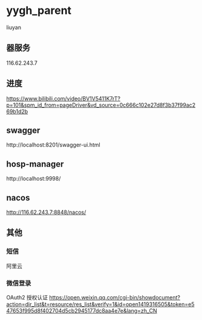 # yygh_parent
liuyan

## 器服务
116.62.243.7

## 进度
https://www.bilibili.com/video/BV1V5411K7rT?p=101&spm_id_from=pageDriver&vd_source=0c666c102e27d8f3b37f99ac269b1d2b

## swagger
http://localhost:8201/swagger-ui.html

## hosp-manager
http://localhost:9998/

## nacos
http://116.62.243.7:8848/nacos/

## 其他

### 短信 
阿里云

### 微信登录  
OAuth2
授权认证
https://open.weixin.qq.com/cgi-bin/showdocument?action=dir_list&t=resource/res_list&verify=1&id=open1419316505&token=e547653f995d8f402704d5cb2945177dc8aa4e7e&lang=zh_CN


